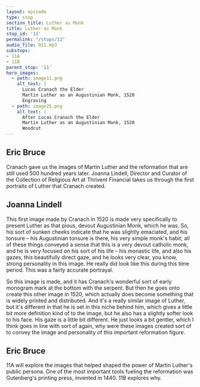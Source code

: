 ```yaml
---
layout: episode
type: stop
section_title: Luther as Monk
title: Luther as Monk
stop_id: '11'
permalink: "/stops/11"
audio_file: 011.mp3
substops:
- 11A
- 11B
parent_stop: '11'
hero_images:
  - path: image11.png
    alt_text: |
      Lucas Cranach the Elder
      Martin Luther as an Augustinian Monk, 1520
      Engraving
  - path: image25.png
    alt_text: |
      After Lucas Cranach the Elder
      Martin Luther as an Augustinian Monk, 1520
      Woodcut
---
```


## Eric Bruce

Cranach gave us the images of Martin Luther and the reformation that are still used 500 hundred years later. Joanna Lindell, Director and Curator of the Collection of Religious Art at Thrivent Financial takes us through the first portraits of Luther that Cranach created.

## Joanna Lindell

This first image made by Cranach in 1520 is made very specifically to present Luther as that pious, devout Augustinian Monk, which he was. So, his sort of sunken cheeks indicate that he was slightly emaciated, and his tonsure – his Augustinian tonsure is there, his very simple monk's habit; all of these things conveyed a sense that this is a very devout catholic monk, and he is very focused on his sort of his life – his monastic life, and also his gazes, this beautifully direct gaze, and he looks very clear, you know, strong personality in this image. He really did look like this during this time period. This was a fairly accurate portrayal.

So this image is made, and it has Cranach's wonderful sort of early monogram mark at the bottom with the serpent. But then he goes onto create this other image in 1520, which actually does become something that is widely printed and distributed. And it's a really similar image of Luther, but it's different in that he is set in this niche behind him, which gives a little bit more definition kind of to the image, but he also has a slightly softer look to his face. His gaze is a little bit different. He just looks a bit gentler, which I think goes in line with sort of again, why were these images created sort of to convey the image and personality of this important reformation figure.

## Eric Bruce

11A will explore the images that helped shaped the power of Martin Luther's public persona. One of the most important tools fueling the reformation was Gutenberg's printing press, invented in 1440. 11B explores why.
